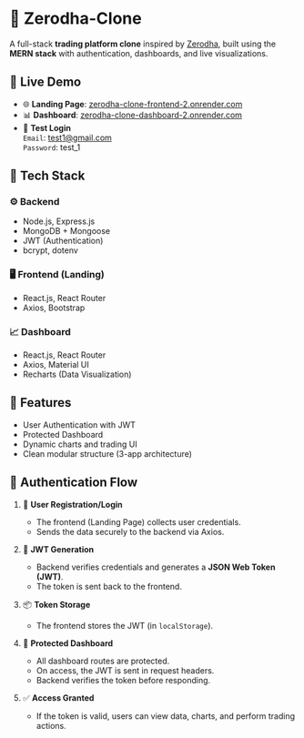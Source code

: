 # 🔁 Zerodha-Clone

A full-stack **trading platform clone** inspired by [Zerodha](https://zerodha.com), built using the **MERN stack** with authentication, dashboards, and live visualizations.

## 🚀 Live Demo
- 🌐 **Landing Page**: [zerodha-clone-frontend-2.onrender.com](https://zerodha-clone-frontend-2.onrender.com)  
- 📊 **Dashboard**: [zerodha-clone-dashboard-2.onrender.com](https://zerodha-clone-dashboard-2.onrender.com)  
- 🧪 **Test Login**  
  `Email`: test1@gmail.com  
  `Password`: test_1

## 🧱 Tech Stack

### ⚙️ Backend
- Node.js, Express.js  
- MongoDB + Mongoose  
- JWT (Authentication)  
- bcrypt, dotenv  

### 🖥️ Frontend (Landing)
- React.js, React Router  
- Axios, Bootstrap  

### 📈 Dashboard
- React.js, React Router  
- Axios, Material UI  
- Recharts (Data Visualization)

## 🔐 Features
- User Authentication with JWT  
- Protected Dashboard  
- Dynamic charts and trading UI  
- Clean modular structure (3-app architecture)

## 🔐 Authentication Flow

1. 📝 **User Registration/Login**
   - The frontend (Landing Page) collects user credentials.
   - Sends the data securely to the backend via Axios.

2. 🔑 **JWT Generation**
   - Backend verifies credentials and generates a **JSON Web Token (JWT)**.
   - The token is sent back to the frontend.

3. 📦 **Token Storage**
   - The frontend stores the JWT (in `localStorage`).

4. 🚪 **Protected Dashboard**
   - All dashboard routes are protected.
   - On access, the JWT is sent in request headers.
   - Backend verifies the token before responding.

5. ✅ **Access Granted**
   - If the token is valid, users can view data, charts, and perform trading actions.

